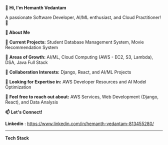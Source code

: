 👋 **Hi, I'm Hemanth Vedantam**


A passionate Software Developer, AI/ML enthusiast, and Cloud Practitioner! 🌟



**🚀 About Me**


🔭 **Current Projects:** Student Database Management System, Movie Recommendation System


🌱 **Areas of Growth:** AI/ML, Cloud Computing (AWS - EC2, S3, Lambda), DSA, Java Full Stack


👯 **Collaboration Interests:** Django, React, and AI/ML Projects


🤝 **Looking for Expertise in:** AWS Developer Resources and AI Model Optimization


💬 **Feel free to reach out about:**  AWS Services, Web Development (Django, React), and Data Analysis



**📫 Let's Connect!**

**Linkedin** : https://www.linkedin.com/in/hemanth-vedantam-813455280/


---

**Tech Stack**
